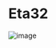 # Eta32


![image](https://github.com/moekhodry11/AVR-Projects/assets/86708003/9f069ad5-4ae2-4ae4-8283-c0444f739a54)

